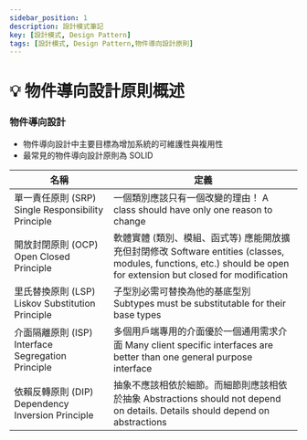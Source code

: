```yaml
---
sidebar_position: 1
description: 設計模式筆記 
key: [設計模式, Design Pattern]
tags: [設計模式, Design Pattern,物件導向設計原則]
---
```


# 💡 物件導向設計原則概述

### 物件導向設計

- 物件導向設計中主要目標為增加系統的可維護性與複用性
- 最常見的物件導向設計原則為 SOLID

| 名稱                                               | 定義                                                                                                                                                                |
| -------------------------------------------------- | ------------------------------------------------------------------------------------------------------------------------------------------------------------------- |
| 單一責任原則 (SRP) Single Responsibility Principle | 一個類別應該只有一個改變的理由！ A class should have only one reason to change                                                                                      |
| 開放封閉原則 (OCP) Open Closed Principle           | 軟體實體 (類別、模組、函式等) 應能開放擴充但封閉修改 Software entities (classes, modules, functions, etc.) should be open for extension but closed for modification |
| 里氏替換原則 (LSP) Liskov Substitution Principle   | 子型別必需可替換為他的基底型別 Subtypes must be substitutable for their base types                                                                                  |
| 介面隔離原則 (ISP) Interface Segregation Principle | 多個用戶端專用的介面優於一個通用需求介面 Many client specific interfaces are better than one general purpose interface                                              |
| 依賴反轉原則 (DIP) Dependency Inversion Principle  | 抽象不應該相依於細節。而細節則應該相依於抽象 Abstractions should not depend on details. Details should depend on abstractions                                       |
